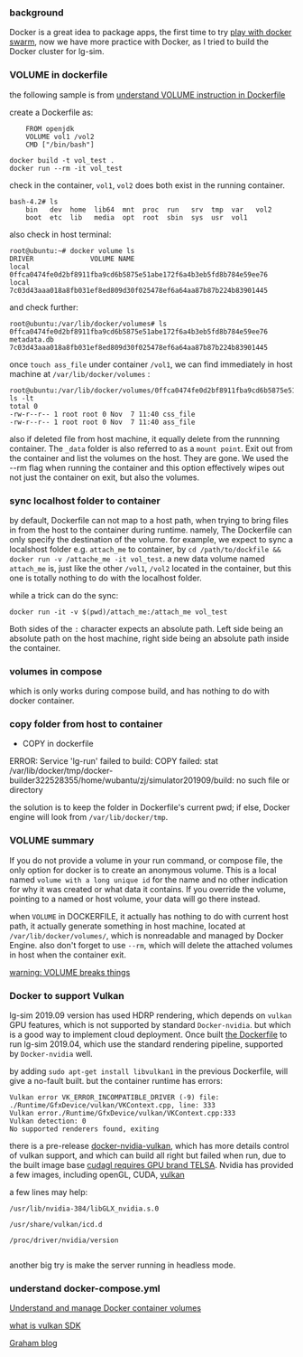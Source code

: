 
### background 

Docker is a great idea to package apps, the first time to try [play with docker swarm](https://zjli2013.github.io/2019/07/12/play-with-Docker-swarm-compose/), now we have more practice with Docker, as I tried to build the Docker cluster for lg-sim.



### VOLUME in dockerfile

the following sample is from [understand VOLUME instruction in Dockerfile](https://stackoverflow.com/questions/41935435/understanding-volume-instruction-in-dockerfile)

create a Dockerfile as: 

```
	FROM openjdk
	VOLUME vol1 /vol2
	CMD ["/bin/bash"]
```


```
docker build -t vol_test . 
docker run --rm -it vol_test 
```


check in the container, `vol1`, `vol2` does both exist in the running container.

```
bash-4.2# ls 
	bin   dev  home  lib64	mnt  proc  run	 srv  tmp  var	 vol2
	boot  etc  lib	 media	opt  root  sbin  sys  usr  vol1
```



also check in host terminal:

``` 
root@ubuntu:~# docker volume ls 
DRIVER              VOLUME NAME
local               0ffca0474fe0d2bf8911fba9cd6b5875e51abe172f6a4b3eb5fd8b784e59ee76
local               7c03d43aaa018a8fb031ef8ed809d30f025478ef6a64aa87b87b224b83901445

```

and check further: 

```
root@ubuntu:/var/lib/docker/volumes# ls 
0ffca0474fe0d2bf8911fba9cd6b5875e51abe172f6a4b3eb5fd8b784e59ee76  metadata.db
7c03d43aaa018a8fb031ef8ed809d30f025478ef6a64aa87b87b224b83901445
```

once `touch ass_file` under container `/vol1`, we can find immediately in host machine at `/var/lib/docker/volumes` :
 
```
root@ubuntu:/var/lib/docker/volumes/0ffca0474fe0d2bf8911fba9cd6b5875e51abe172f6a4b3eb5fd8b784e59ee76/_data# ls -lt 
total 0
-rw-r--r-- 1 root root 0 Nov  7 11:40 css_file
-rw-r--r-- 1 root root 0 Nov  7 11:40 ass_file

```

also if deleted file from host machine, it equally delete from the runnning container. The `_data` folder is also referred to as a `mount point`.  Exit out from the container and list the volumes on the host. They are gone. We used the --rm flag when running the container and this option effectively wipes out not just the container on exit, but also the volumes.


### sync localhost folder to container 

by default, Dockerfile can not map to a host path, when trying to bring files in from the host to the container during runtime. namely, The Dockerfile can only specify the destination of the volume.  for example, we expect to sync a localshost folder e.g. `attach_me` to container, by `cd /path/to/dockfile && docker run -v /attache_me -it vol_test`. a new data volume named `attach_me` is, just like the other `/vol1`, `/vol2` located in the container, but this one is totally nothing to do with the localhost folder. 


while a trick can do the sync:

```
docker run -it -v $(pwd)/attach_me:/attach_me vol_test
```

Both sides of the `:` character expects an absolute path. Left side being an absolute path on the host machine, right side being an absolute path inside the container.


### volumes in compose

which is only works during compose build, and has nothing to do with docker container.


### copy folder from host to container 

* COPY in dockerfile

ERROR: Service 'lg-run' failed to build: COPY failed: stat /var/lib/docker/tmp/docker-builder322528355/home/wubantu/zj/simulator201909/build: no such file or directory

the solution is to keep the folder in Dockerfile's current pwd; if else, Docker engine will look from `/var/lib/docker/tmp`.


### VOLUME summary

If you do not provide a volume in your run command, or compose file, the only option for docker is to create an anonymous volume. This is a local named `volume with a long unique id` for the name and no other indication for why it was created or what data it contains. If you override the volume, pointing to a named or host volume, your data will go there instead.

when `VOLUME` in DOCKERFILE, it actually has nothing to do with current host path, it actually generate something in host machine, located at `/var/lib/docker/volumes/`, which is nonreadable and managed by Docker Engine. also don't forget to use `--rm`, which will delete the attached volumes in host when the container exit.


[warning: VOLUME breaks things](https://stackoverflow.com/questions/41935435/understanding-volume-instruction-in-dockerfile)


### Docker to support Vulkan

lg-sim 2019.09 version has used HDRP rendering, which depends on `vulkan` GPU features, which is not supported by standard `Docker-nvidia`. but which is a good way to implement cloud deployment. Once built [the Dockerfile](https://github.com/lgsvl/simulator/issues/222) to run lg-sim 2019.04, which use the standard rendering pipeline, supported by `Docker-nvidia` well.

by adding `sudo apt-get install libvulkan1` in the previous Dockerfile, will give a no-fault built. but the container runtime has errors: 

```
Vulkan error VK_ERROR_INCOMPATIBLE_DRIVER (-9) file: ./Runtime/GfxDevice/vulkan/VKContext.cpp, line: 333
Vulkan error./Runtime/GfxDevice/vulkan/VKContext.cpp:333
Vulkan detection: 0
No supported renderers found, exiting
```

there is a pre-release [docker-nvidia-vulkan](https://github.com/edowson/docker-nvidia-vulkan), which has more details control of vulkan support, and which can build all right but failed when run, due to the built image base [cudagl requires GPU brand TELSA](https://gitlab.com/nvidia/container-images/cudagl). Nvidia has provided a few images, including openGL, CUDA, [vulkan](https://gitlab.com/nvidia/container-images/vulkan)


a few lines may help:

```
/usr/lib/nvidia-384/libGLX_nvidia.s.0 

/usr/share/vulkan/icd.d

/proc/driver/nvidia/version 


```


another big try is make the server running in headless mode.


### understand docker-compose.yml


[Understand and manage Docker container volumes](https://www.ionos.com/community/server-cloud-infrastructure/docker/understanding-and-managing-docker-container-volumes/)

[what is vulkan SDK](https://www.lunarg.com/vulkan-sdk/)

[Graham blog](https://www.wihlidal.com/blog/graphics/2019-05-28-vk-rust-ray-tracing-hlsl/)





